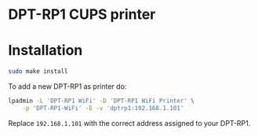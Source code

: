 # DPT-RP1 CUPS printer


# Installation

```bash
sudo make install
```

To add a new DPT-RP1 as printer do:

```bash
lpadmin -L 'DPT-RP1 WiFi' -D 'DPT-RP1 WiFi Printer' \
    -p 'DPT-RP1-WiFi' -E -v 'dptrp1:192.168.1.101'
```

Replace `192.168.1.101` with the correct address assigned to your DPT-RP1.
